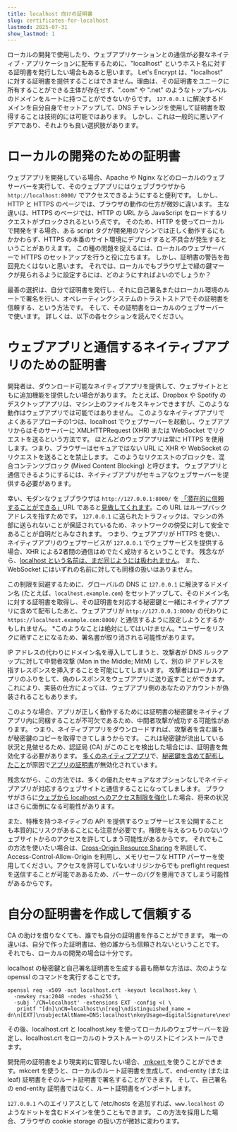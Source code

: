 ```yaml
---
title: localhost 向けの証明書
slug: certificates-for-localhost
lastmod: 2025-07-31
show_lastmod: 1
---
```


ローカルの開発で使用したり、ウェブアプリケーションとの通信が必要なネイティブ・アプリケーションに配布するために、"localhost" というホスト名に対する証明書を発行したい場合もあると思います。 Let's Encrypt は、"localhost" に対する証明書を提供することはできません。理由は、その証明書をユニークに所有することができる主体が存在せず、".com" や ".net" のようなトップレベルのドメインをルートに持つことができないからです。 `127.0.0.1` に解決するドメインを自分自身でセットアップして、DNS チャレンジを使用して証明書を取得することは技術的には可能ではあります。 しかし、これは一般的に悪いアイデアであり、それよりも良い選択肢があります。

# ローカルの開発のための証明書

ウェブアプリを開発している場合、Apache や Nginx などのローカルのウェブサーバーを実行して、そのウェブアプリにはウェブブラウザから `http://localhost:8000/` でアクセスできるようにすると便利です。 しかし、HTTP と HTTPS のページでは、ブラウザの動作の仕方が微妙に違います。 主な違いは、HTTPS のページでは、HTTP の URL から JavaScript をロードするリクエストがブロックされるという点です。 そのため、HTTP を使ってローカルで開発をする場合、ある script タグが開発用のマシンでは正しく動作するにもかかわらず、HTTPS の本番のサイト環境にデプロイすると不具合が発生するということがありえます。 この種の問題を捉えるには、ローカルのウェブサーバーで HTTPS のセットアップを行うと役に立ちます。 しかし、証明書の警告を毎回見たくはないと思います。 それでは、ローカルでもブラウザ上で緑の鍵マークが見られるように設定するには、どのようにすればよいのでしょうか？

最善の選択は、自分で証明書を発行し、それに自己署名またはローカル環境のルートで署名を行い、オペレーティングシステムのトラストストアでその証明書を信頼する、という方法です。 そして、その証明書をローカルのウェブサーバーで使います。 詳しくは、以下の各セクションを読んでください。

# ウェブアプリと通信するネイティブアプリのための証明書

開発者は、ダウンロード可能なネイティブアプリを提供して、ウェブサイトとともに追加機能を提供したい場合があります。 たとえば、Dropbox や Spotify のデスクトップアプリは、マシン上のファイルをスキャンできますが、このような動作はウェブアプリでは可能ではありません。 このようなネイティブアプリでよくあるアプローチの1つは、localhost でウェブサーバーを起動し、ウェブアプリからはそのサーバーに XMLHTTPRequest (XHR) または WebSocket でリクエストを送るという方法です。 ほとんどのウェブアプリは常に HTTPS を使用します。つまり、ブラウザーはセキュアではない URL に XHR や WebSocket のリクエストを送ることを禁止します。 このようなリクエストのブロックを、混合コンテンツブロック (Mixed Content Blocking) と呼びます。 ウェブアプリと通信できるようにするには、ネイティブアプリがセキュアなウェブサーバーを提供する必要があります。

幸い、モダンなウェブブラウザは `http://127.0.0.1:8000/` を [「潜在的に信頼することができる」][secure-contexts]URL であると[見做してくれます][mcb-localhost]。この URL はループバックアドレスを指すためです。 `127.0.0.1` に送られたトラフィックは、マシンの外部に送られないことが保証されているため、ネットワークの傍受に対して安全であることが自明だとみなされます。 つまり、ウェブアプリが HTTPS を使い、ネイティブアプリのウェブサービスが `127.0.0.1` でウェブサービスを提供する場合、XHR による2者間の通信はめでたく成功するということです。 残念ながら、[localhost という名前は、まだ同じようには扱われません][let-localhost]。 また、WebSocket にはいずれの名前に対しても同様の扱いはありません。

この制限を回避するために、グローバルの DNS に `127.0.0.1` に解決するドメイン名 (たとえば、`localhost.example.com`) をセットアップして、そのドメイン名に対する証明書を取得し、その証明書を対応する秘密鍵と一緒にネイティブアプリに含めて配布したあと、ウェブアプリが `http://127.0.0.1:8000/` の代わりに `https://localhost.example.com:8000/` と通信するように設定しようとするかもしれません。 *このようなことは絶対にしてはいけません。*ユーザーをリスクに晒すことになるため、署名書が取り消される可能性があります。

IP アドレスの代わりにドメイン名を導入してしまうと、攻撃者が DNS ルックアップに対して中間者攻撃 (Man in the Middle; MitM) して、別の IP アドレスを指すレスポンスを挿入することを可能にしてしまいます。 攻撃者はローカルアプリのふりをして、偽のレスポンスをウェブアプリに送り返すことができます。これにより、実装の仕方によっては、ウェブアプリ側のあなたのアカウントが偽装されることもあります。

このような場合、アプリが正しく動作するためには証明書の秘密鍵をネイティブアプリ内に同梱することが不可欠であるため、中間者攻撃が成功する可能性があります。 つまり、ネイティブアプリをダウンロードすれば、攻撃者を含む誰もが秘密鍵のコピーを取得できてしまうからです。 これは秘密鍵が流出している状況と見做せるため、認証局 (CA) がこのことを検出した場合には、証明書を無効化する必要があります。 [多くのネイティブアプリ][mdsp1]で、[秘密鍵を含めて配布したこと][mdsp3]が原因で[アプリの証明書][mdsp2]が無効化されています。

残念ながら、この方法では、多くの優れたセキュアなオプションなしでネイティブアプリが対応するウェブサイトと通信することになってしまします。 ブラウザがさらに[ウェブから localhost へのアクセス制限を強化][tighten-access]した場合、将来の状況はさらに面倒になる可能性があります。

また、特権を持つネイティブの API を提供するウェブサービスを公開することも本質的にリスクがあることにも注意が必要です。権限を与えるつもりのないウェブサイトからのアクセスを許してしまう可能性があるからです。 それでもこの方法を使いたい場合は、[Cross-Origin Resource Sharing][cors] を熟読して、Access-Control-Allow-Origin を利用し、メモリセーフな HTTP パーサーを使用してください。アクセスを許可していないオリジンからでも preflight request を送信することが可能でああるため、パーサーのバグを悪用できてしまう可能性があるからです。

# 自分の証明書を作成して信頼する

CA の助けを借りなくても、誰でも自分の証明書を作ることができます。 唯一の違いは、自分で作った証明書は、他の誰からも信頼されないということです。 それでも、ローカルの開発の場合は十分です。

localhost の秘密鍵と自己署名証明書を生成する最も簡単な方法は、次のような openssl のコマンドを実行することです。

    openssl req -x509 -out localhost.crt -keyout localhost.key \
      -newkey rsa:2048 -nodes -sha256 \
      -subj '/CN=localhost' -extensions EXT -config <( \
       printf "[dn]\nCN=localhost\n[req]\ndistinguished_name = dn\n[EXT]\nsubjectAltName=DNS:localhost\nkeyUsage=digitalSignature\nextendedKeyUsage=serverAuth")

その後、localhost.crt と localhost.key を使ってローカルのウェブサーバーを設定し、localhost.crt をローカルのトラストルートのリストにインストールできます。

開発用の証明書をより現実的に管理したい場合、[ mkcert ][mkcert] を使うことができます。mkcert を使うと、ローカルのルート証明書を生成して、end-entity (または leaf) 証明書をそのルート証明書で署名することができます。 そして、自己署名の end-entity 証明書ではなく、ルート証明書をインポートします。

`127.0.0.1` へのエイリアスとして /etc/hosts を追加すれば、`www.localhost` のようなドットを含むドメインを使うこともできます。 この方法を採用した場合、ブラウザの cookie storage の扱い方が微妙に変わります。

[mcb-localhost]: https://bugs.chromium.org/p/chromium/issues/detail?id=607878
[secure-contexts]: https://www.w3.org/TR/secure-contexts/#is-origin-trustworthy
[let-localhost]: https://tools.ietf.org/html/draft-ietf-dnsop-let-localhost-be-localhost-02
[mdsp1]: https://groups.google.com/d/msg/mozilla.dev.security.policy/eV89JXcsBC0/wsj5zpbbAQAJ
[mdsp2]: https://groups.google.com/d/msg/mozilla.dev.security.policy/T6emeoE-lCU/-k-A2dEdAQAJ
[mdsp3]: https://groups.google.com/d/msg/mozilla.dev.security.policy/pk039T_wPrI/tGnFDFTnCQAJ
[tighten-access]: https://bugs.chromium.org/p/chromium/issues/detail?id=378566
[mkcert]: https://github.com/FiloSottile/mkcert
[cors]: https://developer.mozilla.org/en-US/docs/Web/HTTP/CORS

